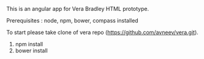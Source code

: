 This is an angular app for Vera Bradley HTML prototype.

Prerequisites : node, npm, bower, compass installed

To start please take clone of vera repo (https://github.com/avneev/vera.git).

1) npm install
2) bower install







